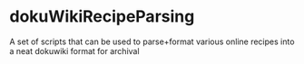 # dokuWikiRecipeParsing
A set of scripts that can be used to parse+format various online recipes into a neat dokuwiki format for archival

